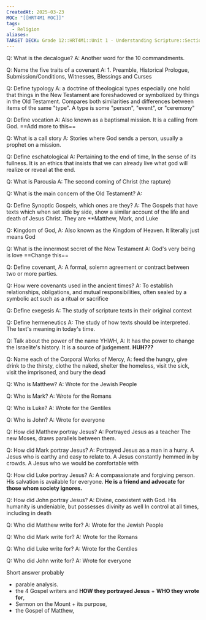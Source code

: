 ```yaml
---
CreatedAt: 2025-03-23
MOC: "[[HRT4M1 MOC]]"
tags:
  - Religion
aliases: 
TARGET DECK: Grade 12::HRT4M1::Unit 1 - Understanding Scripture::Section 2-3
---
```

Q: What is the decalogue?
A: Another word for the 10 commandments.
<!--ID: 1743694470914-->


Q: Name the five traits of a covenant
A: 1. Preamble, Historical Prologue, Submission/Conditions, Witnesses, Blessings and Curses
<!--ID: 1743694470924-->


Q: Define typology
A: a doctrine of theological types especially one hold that things in the New Testament are foreshadowed or symbolized by things in the Old Testament. Compares both similarities and differences between items of the same "type". A type is some "person", "event", or "ceremony"
<!--ID: 1743694470931-->


Q: Define vocation 
A: Also known as a baptismal mission. It is a calling from God. ==Add more to this==
<!--ID: 1743694470936-->


Q: What is a call story 
A: Stories where God sends a person, usually a prophet on a mission. 
<!--ID: 1743694470940-->


Q: Define eschatological 
A: Pertaining to the end of time, In the sense of its fullness. It is an ethics that insists that we can already live what god will realize or reveal at the end.
<!--ID: 1743694470946-->


Q: What is Parousia 
A: The second coming of Christ (the rapture)

Q: What is the main concern of the Old Testament?
A:

Q: Define Synoptic Gospels, which ones are they?
A: The Gospels that have texts which when set side by side, show a similar account of the life and death of Jesus Christ. They are **Matthew, Mark, and Luke
<!--ID: 1743694470951-->



Q: Kingdom of God, 
A: Also known as the Kingdom of Heaven. It literally just means God
<!--ID: 1743694470957-->


Q: What is the innermost secret of the New Testament
A: God's very being is love ==Change this== 
<!--ID: 1743694470963-->


Q: Define covenant, 
A: A formal, solemn agreement or contract between two or more parties. 
<!--ID: 1743694470968-->

Q: How were covenants used in the ancient times?
A: To establish relationships, obligations, and mutual responsibilities, often sealed by a symbolic act such as a ritual or sacrifice

Q: Define exegesis 
A: The study of scripture texts in their original context
<!--ID: 1743694470974-->


Q: Define hermeneutics
A: The study of how texts should be interpreted. The text's meaning in today's time.
<!--ID: 1743694470980-->


Q: Talk about the power of the name YHWH,
A: It has the power to change the Israelite's history. It is a source of judgement. **HUH???**
<!--ID: 1743694470984-->


Q: Name each of the Corporal Works of Mercy,
A: feed the hungry, give drink to the thirsty, clothe the naked, shelter the homeless, visit the sick, visit the imprisoned, and bury the dead
<!--ID: 1743694470989-->

Q: Who is Matthew? 
A: Wrote for the Jewish People

Q: Who is Mark?
A: Wrote for the Romans

Q: Who is Luke?
A: Wrote for the Gentiles

Q: Who is John?
A: Wrote for everyone


Q: How did Matthew portray Jesus?
A: Portrayed Jesus as a teacher
The new Moses, draws parallels between them.

Q: How did Mark portray Jesus?
A: Portrayed Jesus as a man in a hurry. 
A Jesus who is earthy and easy to relate to. 
A Jesus constantly hemmed in by crowds.
A Jesus who we would be comfortable with

Q: How did Luke portray Jesus?
A: A compassionate and forgiving person.
His salvation is available for everyone.
**He is a friend and advocate for those whom society ignores.**

Q: How did John portray Jesus?
A: Divine, coexistent with God.
His humanity is undeniable, but possesses divinity as well
In control at all times, including in death

Q: Who did Matthew write for?
A: Wrote for the Jewish People

Q: Who did Mark write for?
A: Wrote for the Romans

Q: Who did Luke write for?
A: Wrote for the Gentiles

Q: Who did John write for?
A: Wrote for everyone



Short answer probably
- parable analysis.
- the 4 Gospel writers and **HOW they portrayed Jesus** + **WHO they wrote for**,
- Sermon on the Mount + its purpose, 
- the Gospel of Matthew,